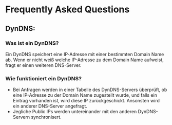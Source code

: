 # Frequently Asked Questions


## __DynDNS:__

### Was ist ein DynDNS?
Ein DynDNS speichert eine IP-Adresse mit einer bestimmten Domain Name ab. Wenn er nicht weiß welche IP-Adresse zu dem Domain Name aufweist, fragt er einen weiteren DNS-Server.

### Wie funktioniert ein DynDNS?
* Bei Anfragen werden in einer Tabelle des DynDNS-Servers überprüft, ob eine IP-Adresse zu der Domain Name zugestellt wurde, und falls ein Eintrag vorhanden ist, wird diese IP zurückgeschickt. Ansonsten wird ein anderer DNS-Server angefragt.
* Jegliche Public IPs werden untereinander mit den anderen DynDNS-Servern synchronisert.
